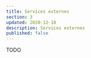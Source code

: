 ```yaml
---
title: Services externes
section: 3
updated: 2020-12-10
description: Services externes
published: false
---
```


TODO
